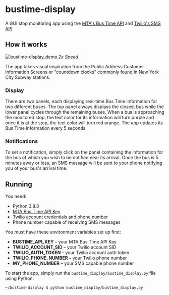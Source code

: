 # bustime-display

A GUI stop monitoring app using the [MTA's Bus Time API](https://bustime.mta.info/wiki/Developers/Index) and [Twilio's SMS API](https://www.twilio.com/sms/api)

## How it works
![bustime-display_demo](https://user-images.githubusercontent.com/46148388/86545132-b5d5a380-befa-11ea-93ed-4ac2e0558dd1.gif) *2x Speed*

The app takes visual inspiration from the Public Address Customer Information Screens or "countdown clocks" commonly found in New York City Subway stations.

### Display
There are two panels, each displaying real-time Bus Time information for two different buses. The top panel always displays the closest bus while the lower panel cycles through the remaining buses. When a bus is approaching the monitored stop, the text color for its information will turn purple and once it is at the stop, the text color will turn red orange. The app updates its Bus Time information every 5 seconds.

### Notifications
To set a notification, simply click on the panel containing the information for the bus of which you wish to be notified near its arrival. Once the bus is 5 minutes away or less, an SMS message will be sent to your phone notifying you of your bus's arrival time.

## Running

You need:
- Python 3.8.3
- [MTA Bus Time API Key](https://bustime.mta.info/wiki/Developers/Index)
- [Twilio account](https://www.twilio.com/try-twilio) credentials and phone number
- Phone number capable of receiving SMS messages

You must have these environment variables set up first:
- **BUSTIME_API_KEY** – your MTA Bus Time API Key
- **TWILIO_ACCOUNT_SID** – your Twilio account SID
- **TWILIO_AUTH_TOKEN** – your Twilio account auth token
- **TWILIO_PHONE_NUMBER** – your Twilio phone number
- **MY_PHONE_NUMBER** – your SMS capable phone number

To start the app, simply run the `bustime_display/bustime_display.py` file using Python:

```fish
~/bustime-display $ python bustime_display/bustime_display.py
```
